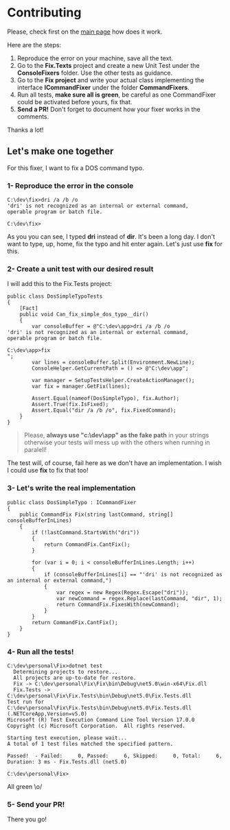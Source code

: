 # Contributing

Please, check first on the [main page](https://github.com/andrecarlucci/fix#is-this-some-kind-of-evil-magic-how-does-it-work) how does it work.

Here are the steps:

  1. Reproduce the error on your machine, save all the text.
  1. Go to the **Fix.Texts** project and create a new Unit Test under the **ConsoleFixers** folder. Use the other tests as guidance.
  1. Go to the **Fix project** and write your actual class implementing the interface **ICommandFixer** under the folder **CommandFixers**.
  1. Run all tests, **make sure all is green**, be careful as one CommandFixer could be activated before yours, fix that.
  1. **Send a PR!** Don't forget to document how your fixer works in the comments. 

Thanks a lot!

## Let's make one together

For this fixer, I want to fix a DOS command typo.

### 1- Reproduce the error in the console

```
C:\dev\fix>dri /a /b /o
'dri' is not recognized as an internal or external command,
operable program or batch file.

C:\dev\fix>
```

As you you can see, I typed **dri** instead of **dir**. It's been a long day.
I don't want to type, up, home, fix the typo and hit enter again. Let's just use **fix** for this.

### 2- Create a unit test with our desired result

I will add this to the Fix.Tests project:

```
public class DosSimpleTypoTests
{
    [Fact]
    public void Can_fix_simple_dos_typo__dir()
    {
        var consoleBuffer = @"C:\dev\app>dri /a /b /o
'dri' is not recognized as an internal or external command,
operable program or batch file.

C:\dev\app>fix
";
        var lines = consoleBuffer.Split(Environment.NewLine);
        ConsoleHelper.GetCurrentPath = () => @"C:\dev\app";

        var manager = SetupTestsHelper.CreateActionManager();
        var fix = manager.GetFix(lines);

        Assert.Equal(nameof(DosSimpleTypo), fix.Author);
        Assert.True(fix.IsFixed);
        Assert.Equal("dir /a /b /o", fix.FixedCommand);
    }
}
```

> Please, **always use "c:\dev\app" as the fake path** in your strings otherwise your tests will mess up with the others when running in paralell!

The test will, of course, fail here as we don't have an implementation. I wish I could use **fix** to fix that too!

### 3- Let's write the real implementation

```
public class DosSimpleTypo : ICommandFixer
{
    public CommandFix Fix(string lastCommand, string[] consoleBufferInLines)
    {
        if (!lastCommand.StartsWith("dri"))
        {
            return CommandFix.CantFix();
        }

        for (var i = 0; i < consoleBufferInLines.Length; i++)
        {
            if (consoleBufferInLines[i] == "'dri' is not recognized as an internal or external command,")
            {
                var regex = new Regex(Regex.Escape("dri"));
                var newCommand = regex.Replace(lastCommand, "dir", 1);
                return CommandFix.FixesWith(newCommand);
            }
        }
        return CommandFix.CantFix();
    }
}
```

### 4- Run all the tests!

```
C:\dev\personal\Fix>dotnet test
  Determining projects to restore...
  All projects are up-to-date for restore.
  Fix -> C:\dev\personal\Fix\Fix\bin\Debug\net5.0\win-x64\Fix.dll
  Fix.Tests -> C:\dev\personal\Fix\Fix.Tests\bin\Debug\net5.0\Fix.Tests.dll
Test run for C:\dev\personal\Fix\Fix.Tests\bin\Debug\net5.0\Fix.Tests.dll (.NETCoreApp,Version=v5.0)
Microsoft (R) Test Execution Command Line Tool Version 17.0.0
Copyright (c) Microsoft Corporation.  All rights reserved.

Starting test execution, please wait...
A total of 1 test files matched the specified pattern.

Passed!  - Failed:     0, Passed:     6, Skipped:     0, Total:     6, Duration: 3 ms - Fix.Tests.dll (net5.0)

C:\dev\personal\Fix>
```

All green \o/

### 5- Send your PR!

There you go!
